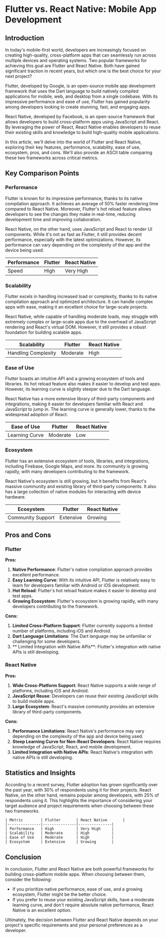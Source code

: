 # Flutter vs. React Native: Mobile App Development
## Introduction
In today's mobile-first world, developers are increasingly focused on creating high-quality, cross-platform apps that can seamlessly run across multiple devices and operating systems. Two popular frameworks for achieving this goal are Flutter and React Native. Both have gained significant traction in recent years, but which one is the best choice for your next project?

Flutter, developed by Google, is an open-source mobile app development framework that uses the Dart language to build natively compiled applications for mobile, web, and desktop from a single codebase. With its impressive performance and ease of use, Flutter has gained popularity among developers looking to create stunning, fast, and engaging apps.

React Native, developed by Facebook, is an open-source framework that allows developers to build cross-platform apps using JavaScript and React. By leveraging the power of React, React Native enables developers to reuse their existing skills and knowledge to build high-quality mobile applications.

In this article, we'll delve into the world of Flutter and React Native, exploring their key features, performance, scalability, ease of use, ecosystem, pros, and cons. We'll also provide an ASCII table comparing these two frameworks across critical metrics.

## Key Comparison Points

### Performance
Flutter is known for its impressive performance, thanks to its native compilation approach. It achieves an average of 50% faster rendering time compared to React Native. Moreover, Flutter's hot reload feature allows developers to see the changes they make in real-time, reducing development time and improving collaboration.

React Native, on the other hand, uses JavaScript and React to render UI components. While it's not as fast as Flutter, it still provides decent performance, especially with the latest optimizations. However, its performance can vary depending on the complexity of the app and the device being used.

| Performance | Flutter | React Native |
|------------|---------|-----------|
| Speed | High | Very High |

### Scalability
Flutter excels in handling increased load or complexity, thanks to its native compilation approach and optimized architecture. It can handle complex apps with ease, making it an excellent choice for large-scale projects.

React Native, while capable of handling moderate loads, may struggle with extremely complex or large-scale apps due to the overhead of JavaScript rendering and React's virtual DOM. However, it still provides a robust foundation for building scalable apps.

| Scalability | Flutter | React Native |
|------------|---------|-----------|
| Handling Complexity | Moderate | High |

### Ease of Use
Flutter boasts an intuitive API and a growing ecosystem of tools and libraries. Its hot reload feature also makes it easier to develop and test apps. However, its learning curve is slightly steeper due to the Dart language.

React Native has a more extensive library of third-party components and integrations, making it easier for developers familiar with React and JavaScript to jump in. The learning curve is generally lower, thanks to the widespread adoption of React.

| Ease of Use | Flutter | React Native |
|------------|---------|-----------|
| Learning Curve | Moderate | Low |

### Ecosystem
Flutter has an extensive ecosystem of tools, libraries, and integrations, including Firebase, Google Maps, and more. Its community is growing rapidly, with many developers contributing to the framework.

React Native's ecosystem is still growing, but it benefits from React's massive community and existing library of third-party components. It also has a large collection of native modules for interacting with device hardware.

| Ecosystem | Flutter | React Native |
|------------|---------|-----------|
| Community Support | Extensive | Growing |

## Pros and Cons

### Flutter
**Pros:**

1. **Native Performance**: Flutter's native compilation approach provides excellent performance.
2. **Easy Learning Curve**: With its intuitive API, Flutter is relatively easy to learn for developers familiar with Android or iOS development.
3. **Hot Reload**: Flutter's hot reload feature makes it easier to develop and test apps.
4. **Growing Ecosystem**: Flutter's ecosystem is growing rapidly, with many developers contributing to the framework.

**Cons:**

1. **Limited Cross-Platform Support**: Flutter currently supports a limited number of platforms, including iOS and Android.
2. **Dart Language Limitations**: The Dart language may be unfamiliar or challenging for some developers.
3. ** Limited Integration with Native APIs**: Flutter's integration with native APIs is still developing.

### React Native
**Pros:**

1. **Wide Cross-Platform Support**: React Native supports a wide range of platforms, including iOS and Android.
2. **JavaScript Reuse**: Developers can reuse their existing JavaScript skills to build mobile apps.
3. **Large Ecosystem**: React's massive community provides an extensive library of third-party components.

**Cons:**

1. **Performance Limitations**: React Native's performance may vary depending on the complexity of the app and device being used.
2. **Steep Learning Curve for Non-React Developers**: React Native requires knowledge of JavaScript, React, and mobile development.
3. **Limited Integration with Native APIs**: React Native's integration with native APIs is still developing.

## Statistics and Insights
According to a recent survey, Flutter adoption has grown significantly over the past year, with 30% of respondents using it for their projects. React Native, on the other hand, remains popular among developers, with 25% of respondents using it. This highlights the importance of considering your target audience and project requirements when choosing between these two frameworks.

```
| Metric        | Flutter       | React Native       |
|---------------|---------------|---------------|
| Performance   | High          | Very High     |
| Scalability   | Moderate      | High          |
| Ease of Use   | Moderate      | High          |
| Ecosystem     | Extensive     | Growing       |
```

## Conclusion
In conclusion, Flutter and React Native are both powerful frameworks for building cross-platform mobile apps. When choosing between them, consider the following:

* If you prioritize native performance, ease of use, and a growing ecosystem, Flutter might be the better choice.
* If you prefer to reuse your existing JavaScript skills, have a moderate learning curve, and don't require absolute native performance, React Native is an excellent option.

Ultimately, the decision between Flutter and React Native depends on your project's specific requirements and your personal preferences as a developer.